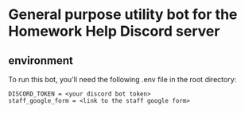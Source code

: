 # General purpose utility bot for the Homework Help Discord server

## environment

To run this bot, you'll need the following .env file in the root directory:

```env
DISCORD_TOKEN = <your discord bot token>
staff_google_form = <link to the staff google form>
```